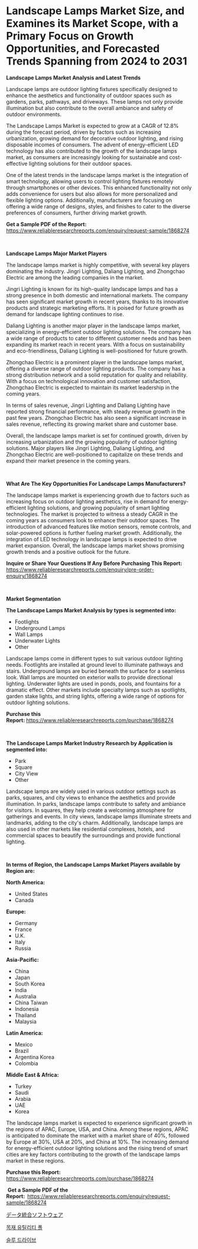 <p><h1>Landscape Lamps Market Size, and Examines its Market Scope, with a Primary Focus on Growth Opportunities, and Forecasted Trends Spanning from 2024 to 2031</h1></p><p><strong>Landscape Lamps Market Analysis and Latest Trends</strong></p>
<p><p>Landscape lamps are outdoor lighting fixtures specifically designed to enhance the aesthetics and functionality of outdoor spaces such as gardens, parks, pathways, and driveways. These lamps not only provide illumination but also contribute to the overall ambiance and safety of outdoor environments.</p><p>The Landscape Lamps Market is expected to grow at a CAGR of 12.8% during the forecast period, driven by factors such as increasing urbanization, growing demand for decorative outdoor lighting, and rising disposable incomes of consumers. The advent of energy-efficient LED technology has also contributed to the growth of the landscape lamps market, as consumers are increasingly looking for sustainable and cost-effective lighting solutions for their outdoor spaces.</p><p>One of the latest trends in the landscape lamps market is the integration of smart technology, allowing users to control lighting fixtures remotely through smartphones or other devices. This enhanced functionality not only adds convenience for users but also allows for more personalized and flexible lighting options. Additionally, manufacturers are focusing on offering a wide range of designs, styles, and finishes to cater to the diverse preferences of consumers, further driving market growth.</p></p>
<p><strong>Get a Sample PDF of the Report:&nbsp;</strong> <a href="https://www.reliableresearchreports.com/enquiry/request-sample/1868274">https://www.reliableresearchreports.com/enquiry/request-sample/1868274</a></p>
<p>&nbsp;</p>
<p><strong>Landscape Lamps Major Market Players</strong></p>
<p><p>The landscape lamps market is highly competitive, with several key players dominating the industry. Jingri Lighting, Daliang Lighting, and Zhongchao Electric are among the leading companies in the market. </p><p>Jingri Lighting is known for its high-quality landscape lamps and has a strong presence in both domestic and international markets. The company has seen significant market growth in recent years, thanks to its innovative products and strategic marketing efforts. It is poised for future growth as demand for landscape lighting continues to rise.</p><p>Daliang Lighting is another major player in the landscape lamps market, specializing in energy-efficient outdoor lighting solutions. The company has a wide range of products to cater to different customer needs and has been expanding its market reach in recent years. With a focus on sustainability and eco-friendliness, Daliang Lighting is well-positioned for future growth.</p><p>Zhongchao Electric is a prominent player in the landscape lamps market, offering a diverse range of outdoor lighting products. The company has a strong distribution network and a solid reputation for quality and reliability. With a focus on technological innovation and customer satisfaction, Zhongchao Electric is expected to maintain its market leadership in the coming years.</p><p>In terms of sales revenue, Jingri Lighting and Daliang Lighting have reported strong financial performance, with steady revenue growth in the past few years. Zhongchao Electric has also seen a significant increase in sales revenue, reflecting its growing market share and customer base.</p><p>Overall, the landscape lamps market is set for continued growth, driven by increasing urbanization and the growing popularity of outdoor lighting solutions. Major players like Jingri Lighting, Daliang Lighting, and Zhongchao Electric are well-positioned to capitalize on these trends and expand their market presence in the coming years.</p></p>
<p>&nbsp;</p>
<p><strong>What Are The Key Opportunities For Landscape Lamps Manufacturers?</strong></p>
<p><p>The landscape lamps market is experiencing growth due to factors such as increasing focus on outdoor lighting aesthetics, rise in demand for energy-efficient lighting solutions, and growing popularity of smart lighting technologies. The market is projected to witness a steady CAGR in the coming years as consumers look to enhance their outdoor spaces. The introduction of advanced features like motion sensors, remote controls, and solar-powered options is further fueling market growth. Additionally, the integration of LED technology in landscape lamps is expected to drive market expansion. Overall, the landscape lamps market shows promising growth trends and a positive outlook for the future.</p></p>
<p><strong>Inquire or Share Your Questions If Any Before Purchasing This Report:</strong> <a href="https://www.reliableresearchreports.com/enquiry/pre-order-enquiry/1868274">https://www.reliableresearchreports.com/enquiry/pre-order-enquiry/1868274</a></p>
<p>&nbsp;</p>
<p><strong>Market Segmentation</strong></p>
<p><strong>The Landscape Lamps Market Analysis by types is segmented into:</strong></p>
<p><ul><li>Footlights</li><li>Underground Lamps</li><li>Wall Lamps</li><li>Underwater Lights</li><li>Other</li></ul></p>
<p><p>Landscape lamps come in different types to suit various outdoor lighting needs. Footlights are installed at ground level to illuminate pathways and stairs. Underground lamps are buried beneath the surface for a seamless look. Wall lamps are mounted on exterior walls to provide directional lighting. Underwater lights are used in ponds, pools, and fountains for a dramatic effect. Other markets include specialty lamps such as spotlights, garden stake lights, and string lights, offering a wide range of options for outdoor lighting solutions.</p></p>
<p><strong>Purchase this Report:&nbsp;</strong><a href="https://www.reliableresearchreports.com/purchase/1868274">https://www.reliableresearchreports.com/purchase/1868274</a></p>
<p>&nbsp;</p>
<p><strong>The Landscape Lamps Market Industry Research by Application is segmented into:</strong></p>
<p><ul><li>Park</li><li>Square</li><li>City View</li><li>Other</li></ul></p>
<p><p>Landscape lamps are widely used in various outdoor settings such as parks, squares, and city views to enhance the aesthetics and provide illumination. In parks, landscape lamps contribute to safety and ambiance for visitors. In squares, they help create a welcoming atmosphere for gatherings and events. In city views, landscape lamps illuminate streets and landmarks, adding to the city's charm. Additionally, landscape lamps are also used in other markets like residential complexes, hotels, and commercial spaces to beautify the surroundings and provide functional lighting.</p></p>
<p>&nbsp;</p>
<p><strong>In terms of Region, the Landscape Lamps Market Players available by Region are:</strong></p>
<p>
    <p> <strong> North America: </strong>
        <ul>
            <li>United States</li>
            <li>Canada</li>
        </ul>
        </p> 
    <p> <strong> Europe: </strong>
        <ul>
            <li>Germany</li>
            <li>France</li>
            <li>U.K.</li>
            <li>Italy</li>
            <li>Russia</li>
        </ul>
        </p> 
    <p> <strong> Asia-Pacific: </strong>
        <ul>
            <li>China</li>
            <li>Japan</li>
            <li>South Korea</li>
            <li>India</li>
            <li>Australia</li>
            <li>China Taiwan</li>
            <li>Indonesia</li>
            <li>Thailand</li>
            <li>Malaysia</li>
        </ul>
        </p> 
    <p> <strong> Latin America: </strong>
        <ul>
            <li>Mexico</li>
            <li>Brazil</li>
            <li>Argentina Korea</li>
            <li>Colombia</li>
        </ul>
        </p> 
    <p> <strong> Middle East & Africa: </strong>
        <ul>
            <li>Turkey</li>
            <li>Saudi</li>
            <li>Arabia</li>
            <li>UAE</li>
            <li>Korea</li>
        </ul>
    </p>
    </p>
<p><p>The landscape lamps market is expected to experience significant growth in the regions of APAC, Europe, USA, and China. Among these regions, APAC is anticipated to dominate the market with a market share of 40%, followed by Europe at 30%, USA at 20%, and China at 10%. The increasing demand for energy-efficient outdoor lighting solutions and the rising trend of smart cities are key factors contributing to the growth of the landscape lamps market in these regions.</p></p>
<p><strong>Purchase this Report: </strong><a href="https://www.reliableresearchreports.com/purchase/1868274">https://www.reliableresearchreports.com/purchase/1868274</a></p>
<p>&nbsp;<strong>Get a Sample PDF of the Report:&nbsp;&nbsp;</strong><a href="https://www.reliableresearchreports.com/enquiry/request-sample/1868274">https://www.reliableresearchreports.com/enquiry/request-sample/1868274</a></p>
<p><strong></strong></p>
<p><p><a href="https://medium.com/@gustavorn8776xcc/%E3%83%87%E3%83%BC%E3%82%BF%E7%B5%B1%E5%90%88%E3%82%BD%E3%83%95%E3%83%88%E3%82%A6%E3%82%A7%E3%82%A2%E5%B8%82%E5%A0%B4%E3%81%AE%E8%A6%8F%E6%A8%A1-%E5%B8%82%E5%A0%B4%E5%B1%95%E6%9C%9B%E3%81%A8%E5%B8%82%E5%A0%B4%E4%BA%88%E6%B8%AC-2024%E5%B9%B4%E3%81%8B%E3%82%892031%E5%B9%B4%E3%81%BE%E3%81%A7-a086c4ab07c5">データ統合ソフトウェア</a></p><p><a href="https://medium.com/@earlfeffersj/%EB%AA%A9%EC%9E%AC-%EC%A0%84%EB%B4%87%EB%8C%80-%EC%8B%9C%EC%9E%A5-%EA%B7%9C%EB%AA%A8-%EB%B0%8F-%EC%8B%9C%EC%9E%A5-%EB%8F%99%ED%96%A5-%EC%99%84%EC%A0%84%ED%95%9C-%EC%82%B0%EC%97%85-%EA%B0%9C%EC%9A%94-2024%EB%85%84%EB%B6%80%ED%84%B0-2031%EB%85%84%EA%B9%8C%EC%A7%80-5359f73f07b0">목재 유틸리티 폴</a></p><p><a href="https://medium.com/@flower89678/slew-drive-%EC%8B%9C%EC%9E%A5-%ED%86%B5%EC%B0%B0-%EC%8B%9C%EC%9E%A5-%EB%8F%99%ED%96%A5-%EC%84%B1%EC%9E%A5-2024%EB%85%84%EB%B6%80%ED%84%B0-2031%EB%85%84%EA%B9%8C%EC%A7%80-%EC%98%88%EC%B8%A1%EB%90%9C-%EA%B2%83-24966cbd258b">슬루 드라이브</a></p></p>
